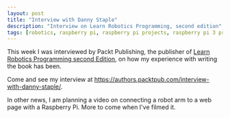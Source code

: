 ```yaml
---
layout: post
title: "Interview with Danny Staple"
description: "Interview on Learn Robotics Programming, second edition"
tags: [robotics, raspberry pi, raspberry pi projects, raspberry pi 3 projects, raspberry pi 4 projects, robot, electronics, computer vision, voice recognition]
---
```

This week I was interviewed by Packt Publishing, the publisher of [Learn Robotics Programming second Edition](http://packt.live/2XccaKe), on how my experience with writing the book has been.

Come and see my interview at <https://authors.packtpub.com/interview-with-danny-staple/>.

In other news, I am planning a video on connecting a robot arm to a web page with a Raspberry Pi. More to come when I've filmed it.

